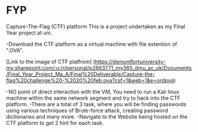 # FYP
Capture-The-Flag (CTF) platform
This is a project undertaken as my Final Year project at uni. 

-Download the CTF platform as a virtual machine with file extention of ".OVA".

[Link to the image of CTF platfrom] (https://demontfortuniversity-my.sharepoint.com/:u:/r/personal/p2663771_my365_dmu_ac_uk/Documents/Final_Year_Project_Ma_A/Final%20Deliverable/Capture-the-flag%20challenge%20-%2020%20feb.ova?csf=1&web=1&e=ordpvq)
 
-NO point of direct interaction with the VM, You need to run a Kali linux machine within the same network segment and try to hack into the CTF platform. 
-There are a total of 3 task, where you will be finding passwords using various techniques of Brute-force attack, creating password dictionaries and many more. 
-Navigate to the Website being hosted on the CTF platform to get 2 hint for each task. 

